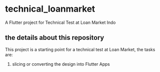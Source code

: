 # technical_loanmarket

A Flutter project for Technical Test at Loan Market Indo

## the details about this repository

This project is a starting point for a technical test at Loan Market, the tasks are:

1. slicing or converting the design into Flutter Apps
